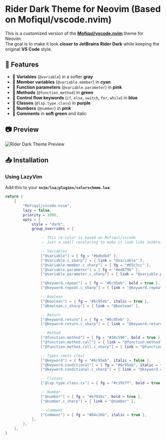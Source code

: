 # Rider Dark Theme for Neovim (Based on Mofiqul/vscode.nvim)

This is a customized version of the **[Mofiqul/vscode.nvim](https://github.com/Mofiqul/vscode.nvim)** theme for Neovim.  
The goal is to make it look **closer to JetBrains Rider Dark** while keeping the original **VS Code** style.

## 🎨 Features
- 🔹 **Variables** (`@variable`) in a softer **gray**
- 🔹 **Member variables** (`@variable.member`) in **cyan**
- 🔹 **Function parameters** (`@variable.parameter`) in **pink**
- 🔹 **Methods** (`@function.method`) in **green**
- 🔹 **Control flow keywords** (`if`, `else`, `switch`, `for`, `while`) in **blue**
- 🔹 **Classes** (`@lsp.type.class`) in **purple**
- 🔹 **Numbers** (`@number`) in **pink**
- 🔹 **Comments** in **soft green** and italic

## 📷 Preview

![Rider Dark Theme Preview](https://i.imgur.com/letjTBR.png)

## 📥 Installation

### **Using LazyVim**
Add this to your **`nvim/lua/plugins/colorscheme.lua`**:

```lua
return {
	{
		"Mofiqul/vscode.nvim",
		lazy = false,
		priority = 1000,
		opts = {
			style = "dark",
			group_overrides = {

				-- This re-color is based on Mofiqul/vscode
				-- Just a small recoloring to make it look like JetBrains Rider Dark

				-- Variables
				["@variable"] = { fg = "#bdbdbd" },
				["@variable.c_sharp"] = { link = "@variable" },
				["@variable.member.c_sharp"] = { fg = "#65c3cc" },
				["@variable.parameter"] = { fg = "#ed8796" },
				["@variable.parameter.c_sharp"] = { link = "@variable.parameter" },

				["@keyword.repeat"] = { fg = "#6c95eb", bold = true },
				["@keyword.repeat.c_sharp"] = { link = "@keyword.repeat" },

				-- Boolean
				["@boolean"] = { fg = "#6c95eb", italic = true },
				["@boolean.c_sharp"] = { link = "@boolean" },

				-- Return
				["@keyword.return"] = { fg = "#6c95eb" },
				["@keyword.return.c_sharp"] = { link = "@keyword.return" },

				-- Method
				["@function.method"] = { fg = "#38c596", bold = true },
				["@function.method.call"] = { link = "@function.method" },
				["@function.method.call.c_sharp"] = { link = "@function.method" },

				-- Types (mots clés)
				["@keyword"] = { fg = "#6c95eb", italic = false },
				["@keyword.conditional"] = { fg = "#6c95eb", italic = false },
				["@keyword.conditional.c_sharp"] = { link = "@keyword.conditional" },

				-- Classes
				["@lsp.type.class.cs"] = { fg = "#c191ff", bold = true },

				-- Number
				["@number"] = { fg = "#e791bc", bold = true },
				["@number.c_sharp"] = { link = "@number" },

				-- Comment
				["Comment"] = { fg = "#84c26b", italic = true },
			},
		},
	},
}
```

